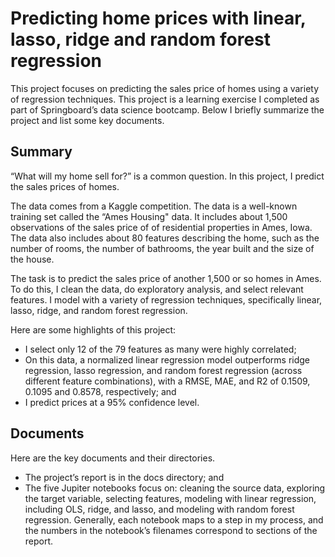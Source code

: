 # Predicting home prices with linear, lasso, ridge and random forest regression

This project focuses on predicting the sales price of homes using a variety of regression techniques. This project is a learning exercise I completed as part of Springboard’s data science bootcamp. Below I briefly summarize the project and list some key documents.

## Summary

“What will my home sell for?” is a common question. In this project, I predict the sales prices of homes.

The data comes from a Kaggle competition. The data is a well-known training set called the “Ames Housing" data. It includes about 1,500 observations of the sales price of of residential properties in Ames, Iowa. The data also includes about 80 features describing the home, such as the number of rooms, the number of bathrooms, the year built and the size of the house. 

The task is to predict the sales price of another 1,500 or so homes in Ames. To do this, I clean the data, do exploratory analysis, and select relevant features. I model with a variety of regression techniques, specifically linear, lasso, ridge, and random forest regression. 

Here are some highlights of this project:

-   I select only 12 of the 79 features as many were highly correlated;
-   On this data, a normalized linear regression model outperforms ridge regression, lasso regression, and random forest regression (across different feature combinations), with a RMSE, MAE, and R2 of 0.1509, 0.1095 and 0.8578, respectively; and
-   I predict prices at a 95% confidence level.

## Documents

Here are the key documents and their directories.

-   The project’s report is in the docs directory; and
-   The five Jupiter notebooks focus on: cleaning the source data, exploring the target variable, selecting features, modeling with linear regression, including OLS, ridge, and lasso, and modeling with random forest regression. Generally, each notebook maps to a step in my process, and the numbers in the notebook’s filenames correspond to sections of the report.